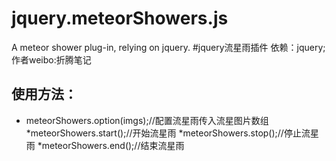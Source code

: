 # jquery.meteorShowers.js
A meteor shower plug-in, relying on jquery.
#jquery流星雨插件
  依赖：jquery; <br/>
  作者weibo:折腾笔记
## 使用方法：
 * meteorShowers.option(imgs);//配置流星雨传入流星图片数组
 *meteorShowers.start();//开始流星雨
 *meteorShowers.stop();//停止流星雨
 *meteorShowers.end();//结束流星雨
